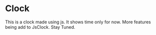 # Clock
This is a clock made using js. It shows time only for now. More features being add to JsClock.  Stay Tuned.
